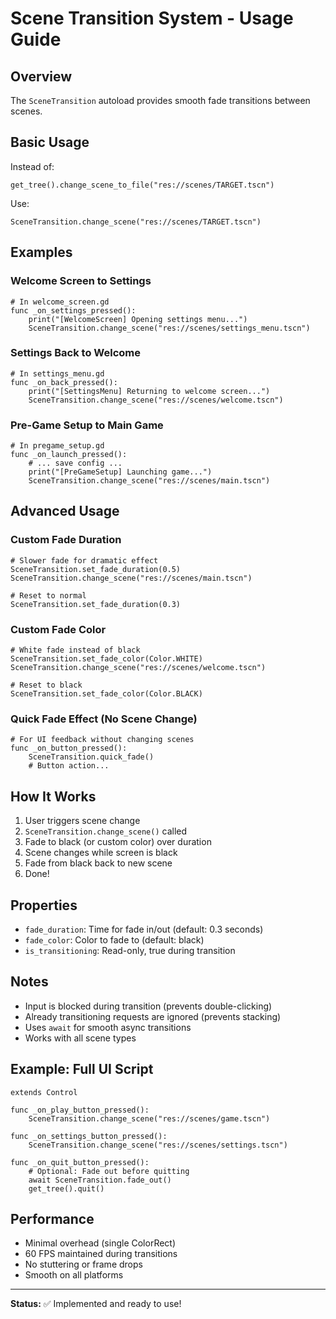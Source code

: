 # Scene Transition System - Usage Guide

## Overview

The `SceneTransition` autoload provides smooth fade transitions between scenes.

## Basic Usage

Instead of:
```gdscript
get_tree().change_scene_to_file("res://scenes/TARGET.tscn")
```

Use:
```gdscript
SceneTransition.change_scene("res://scenes/TARGET.tscn")
```

## Examples

### Welcome Screen to Settings
```gdscript
# In welcome_screen.gd
func _on_settings_pressed():
	print("[WelcomeScreen] Opening settings menu...")
	SceneTransition.change_scene("res://scenes/settings_menu.tscn")
```

### Settings Back to Welcome
```gdscript
# In settings_menu.gd
func _on_back_pressed():
	print("[SettingsMenu] Returning to welcome screen...")
	SceneTransition.change_scene("res://scenes/welcome.tscn")
```

### Pre-Game Setup to Main Game
```gdscript
# In pregame_setup.gd
func _on_launch_pressed():
	# ... save config ...
	print("[PreGameSetup] Launching game...")
	SceneTransition.change_scene("res://scenes/main.tscn")
```

## Advanced Usage

### Custom Fade Duration
```gdscript
# Slower fade for dramatic effect
SceneTransition.set_fade_duration(0.5)
SceneTransition.change_scene("res://scenes/main.tscn")

# Reset to normal
SceneTransition.set_fade_duration(0.3)
```

### Custom Fade Color
```gdscript
# White fade instead of black
SceneTransition.set_fade_color(Color.WHITE)
SceneTransition.change_scene("res://scenes/welcome.tscn")

# Reset to black
SceneTransition.set_fade_color(Color.BLACK)
```

### Quick Fade Effect (No Scene Change)
```gdscript
# For UI feedback without changing scenes
func _on_button_pressed():
	SceneTransition.quick_fade()
	# Button action...
```

## How It Works

1. User triggers scene change
2. `SceneTransition.change_scene()` called
3. Fade to black (or custom color) over duration
4. Scene changes while screen is black
5. Fade from black back to new scene
6. Done!

## Properties

- `fade_duration`: Time for fade in/out (default: 0.3 seconds)
- `fade_color`: Color to fade to (default: black)
- `is_transitioning`: Read-only, true during transition

## Notes

- Input is blocked during transition (prevents double-clicking)
- Already transitioning requests are ignored (prevents stacking)
- Uses `await` for smooth async transitions
- Works with all scene types

## Example: Full UI Script

```gdscript
extends Control

func _on_play_button_pressed():
	SceneTransition.change_scene("res://scenes/game.tscn")

func _on_settings_button_pressed():
	SceneTransition.change_scene("res://scenes/settings.tscn")

func _on_quit_button_pressed():
	# Optional: Fade out before quitting
	await SceneTransition.fade_out()
	get_tree().quit()
```

## Performance

- Minimal overhead (single ColorRect)
- 60 FPS maintained during transitions
- No stuttering or frame drops
- Smooth on all platforms

---

**Status:** ✅ Implemented and ready to use!

